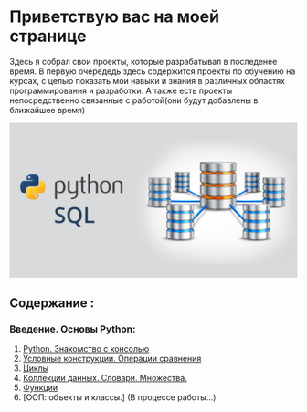 # Приветствую вac на моей странице

 Здесь я собрал свои проекты, которые разрабатывал в последенее время. В первую очередедь здесь содержится проекты по обучению на курсах, с целью показать мои навыки и знания в различных областях программирования и разработки. А также есть проекты непосредственно связанные с работой(они будут добавлены в ближайшее время)

![fon](https://github.com/grigorevevv/NetoPythonSchool/blob/main/Img/SQL-s-Python.jpg)


## Содержание :  
###       Введение. Основы Python:
1. [Python. Знакомство с консолью](https://github.com/grigorevevv/NetoPythonSchool/blob/main/Programming%20Python/Basics%20Python.ipynb)
2. [Условные конструкции. Операции сравнения](https://github.com/grigorevevv/NetoPythonSchool/blob/main/Programming%20Python/Conditional%20constructs.ipynb)
3. [Циклы](https://github.com/grigorevevv/NetoPythonSchool/blob/main/Programming%20Python/cycles.ipynb)
4. [Коллекции данных. Словари. Множества.](https://github.com/grigorevevv/NetoPythonSchool/blob/main/Programming%20Python/Dictionaries.Sets.ipynb)
5. [Функции](https://github.com/grigorevevv/NetoPythonSchool/blob/main/Programming%20Python/functions.ipynb)
6. [ООП: объекты и классы.] (В процессе работы...)